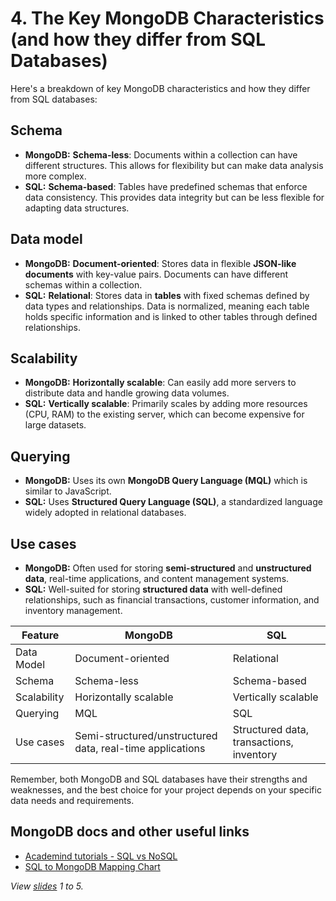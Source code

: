 # 4. The Key MongoDB Characteristics (and how they differ from SQL Databases)

Here's a breakdown of key MongoDB characteristics and how they differ from SQL databases:

## Schema

- **MongoDB:** **Schema-less**: Documents within a collection can have different structures. This allows for flexibility but can make data analysis more complex.
- **SQL:** **Schema-based**: Tables have predefined schemas that enforce data consistency. This provides data integrity but can be less flexible for adapting data structures.

## Data model

- **MongoDB:** **Document-oriented**: Stores data in flexible **JSON-like documents** with key-value pairs. Documents can have different schemas within a collection.
- **SQL:** **Relational**: Stores data in **tables** with fixed schemas defined by data types and relationships. Data is normalized, meaning each table holds specific information and is linked to other tables through defined relationships.

## Scalability

- **MongoDB:** **Horizontally scalable**: Can easily add more servers to distribute data and handle growing data volumes.
- **SQL:** **Vertically scalable**: Primarily scales by adding more resources (CPU, RAM) to the existing server, which can become expensive for large datasets.

## Querying

- **MongoDB:** Uses its own **MongoDB Query Language (MQL)** which is similar to JavaScript.
- **SQL:** Uses **Structured Query Language (SQL)**, a standardized language widely adopted in relational databases.

## Use cases

- **MongoDB:** Often used for storing **semi-structured** and **unstructured data**, real-time applications, and content management systems.
- **SQL:** Well-suited for storing **structured data** with well-defined relationships, such as financial transactions, customer information, and inventory management.

| Feature     | MongoDB                                                   | SQL                                      |
| ----------- | --------------------------------------------------------- | ---------------------------------------- |
| Data Model  | Document-oriented                                         | Relational                               |
| Schema      | Schema-less                                               | Schema-based                             |
| Scalability | Horizontally scalable                                     | Vertically scalable                      |
| Querying    | MQL                                                       | SQL                                      |
| Use cases   | Semi-structured/unstructured data, real-time applications | Structured data, transactions, inventory |

Remember, both MongoDB and SQL databases have their strengths and weaknesses, and the best choice for your project depends on your specific data needs and requirements.

## MongoDB docs and other useful links

- [Academind tutorials - SQL vs NoSQL](https://academind.com/tutorials/sql-vs-nosql)
- [SQL to MongoDB Mapping Chart](https://www.mongodb.com/docs/manual/reference/sql-comparison/#sql-to-mongodb-mapping-chart)

_View [slides](../slides.pdf) 1 to 5._
